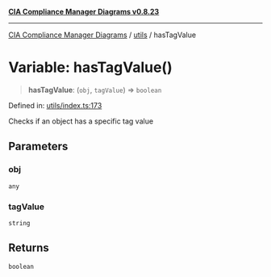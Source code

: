 [**CIA Compliance Manager Diagrams v0.8.23**](../../README.md)

***

[CIA Compliance Manager Diagrams](../../modules.md) / [utils](../README.md) / hasTagValue

# Variable: hasTagValue()

> **hasTagValue**: (`obj`, `tagValue`) => `boolean`

Defined in: [utils/index.ts:173](https://github.com/Hack23/cia-compliance-manager/blob/55488ba3ac0003e4435eb3634b6ab6e9b8b05a9b/src/utils/index.ts#L173)

Checks if an object has a specific tag value

## Parameters

### obj

`any`

### tagValue

`string`

## Returns

`boolean`
